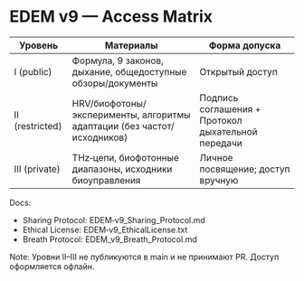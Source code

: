 # EDEM v9 — Access Matrix

| Уровень | Материалы | Форма допуска |
|---|---|---|
| I (public) | Формула, 9 законов, дыхание, общедоступные обзоры/документы | Открытый доступ |
| II (restricted) | HRV/биофотоны/эксперименты, алгоритмы адаптации (без частот/исходников) | Подпись соглашения + Протокол дыхательной передачи |
| III (private) | THz‑цепи, биофотонные диапазоны, исходники биоуправления | Личное посвящение; доступ вручную |

Docs:
- Sharing Protocol: EDEM‑v9_Sharing_Protocol.md
- Ethical License: EDEM‑v9_EthicalLicense.txt
- Breath Protocol: EDEM_v9_Breath_Protocol.md

Note: Уровни II–III не публикуются в main и не принимают PR. Доступ оформляется офлайн.
